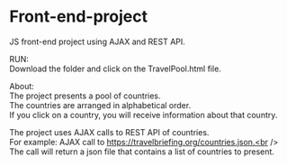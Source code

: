 # Front-end-project
JS front-end project using AJAX and REST API.

RUN:<br />
Download the folder and click on the TravelPool.html file.

About:<br />
The project presents a pool of countries.<br />
The countries are arranged in alphabetical order.<br />
If you click on a country, you will receive information about that country.

The project uses AJAX calls to REST API of countries.<br />
For example: AJAX call to https://travelbriefing.org/countries.json.<br />
The call will return a json file that contains a list of countries to present.
